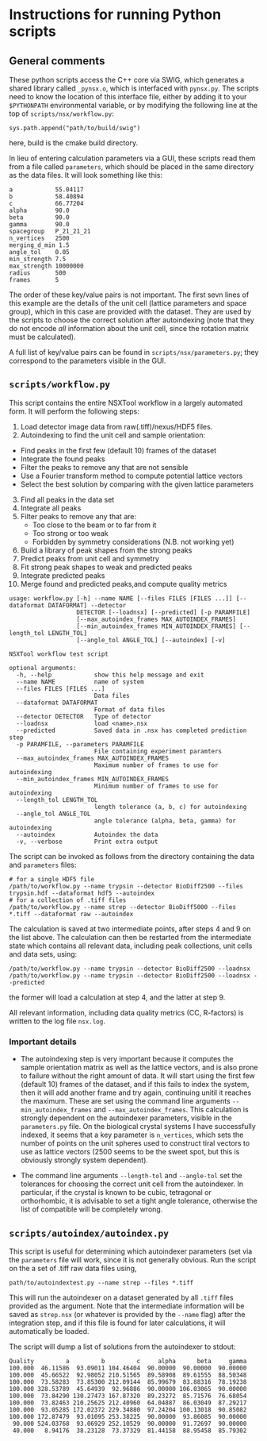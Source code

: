 # Instructions for running Python scripts

## General comments

These python scripts access the C++ core via SWIG, which generates a shared
library called `_pynsx.o`, which is interfaced with `pynsx.py`. The scripts need
to know the location of this interface file, either by adding it to your
`$PYTHONPATH` environmental variable, or by modifying the following line at the
top of `scripts/nsx/workflow.py`:

```
sys.path.append("path/to/build/swig")
```

here, build is the cmake build directory.


In lieu of entering calculation parameters via a GUI, these scripts read them
from a file called `parameters`, which should be placed in the same directory as
the data files. It will look something like this:

```
a            55.04117
b            58.40894
c            66.77204
alpha        90.0
beta         90.0
gamma        90.0
spacegroup   P_21_21_21
n_vertices   2500
merging_d_min 1.5
angle_tol    0.05
min_strength 7.5
max_strength 10000000
radius       500
frames       5
```

The order of these key/value pairs is not important. The first sevn lines of
this example are the details of the unit cell (lattice parameters and space
group), which in this case are provided with the dataset. They are used by the
scripts to choose the correct solution after autoindexing (note that they do not
encode _all_ information about the unit cell, since the rotation matrix must be
calculated).

A full list of key/value pairs can be found in `scripts/nsx/parameters.py`; they
correspond to the parameters visible in the GUI.

## `scripts/workflow.py`

This script contains the entire NSXTool workflow in a largely automated form. It
will perform the following steps:

1. Load detector image data from raw(.tiff)/nexus/HDF5 files.
2. Autoindexing to find the unit cell and sample orientation:
  * Find peaks in the first few (default 10) frames of the dataset
  * Integrate the found peaks
  * Filter the peaks to remove any that are not sensible
  * Use a Fourier transform method to compute potential lattice vectors
  * Select the best solution by comparing with the given lattice parameters
3. Find all peaks in the data set
4. Integrate all peaks
5. Filter peaks to remove any that are:
   * Too close to the beam or to far from it
   * Too strong or too weak
   * Forbidden by symmetry considerations (N.B. not working yet)
6. Build a library of peak shapes from the strong peaks
7. Predict peaks from unit cell and symmetry
8. Fit strong peak shapes to weak and predicted peaks
9. Integrate predicted peaks
10. Merge found and predicted peaks,and compute quality metrics

```
usage: workflow.py [-h] --name NAME [--files FILES [FILES ...]] [--dataformat DATAFORMAT] --detector
                   DETECTOR [--loadnsx] [--predicted] [-p PARAMFILE]
                   [--max_autoindex_frames MAX_AUTOINDEX_FRAMES]
                   [--min_autoindex_frames MIN_AUTOINDEX_FRAMES] [--length_tol LENGTH_TOL]
                   [--angle_tol ANGLE_TOL] [--autoindex] [-v]

NSXTool workflow test script

optional arguments:
  -h, --help            show this help message and exit
  --name NAME           name of system
  --files FILES [FILES ...]
                        Data files
  --dataformat DATAFORMAT
                        Format of data files
  --detector DETECTOR   Type of detector
  --loadnsx             load <name>.nsx
  --predicted           Saved data in .nsx has completed prediction step
  -p PARAMFILE, --parameters PARAMFILE
                        File containing experiment paramters
  --max_autoindex_frames MAX_AUTOINDEX_FRAMES
                        Maximum number of frames to use for autoindexing
  --min_autoindex_frames MIN_AUTOINDEX_FRAMES
                        Minimum number of frames to use for autoindexing
  --length_tol LENGTH_TOL
                        length tolerance (a, b, c) for autoindexing
  --angle_tol ANGLE_TOL
                        angle tolerance (alpha, beta, gamma) for autoindexing
  --autoindex           Autoindex the data
  -v, --verbose         Print extra output
```

The script can be invoked as follows from the directory containing the data and
`parameters` files:
```
# for a single HDF5 file
/path/to/workflow.py --name trypsin --detector BioDiff2500 --files trypsin.hdf --dataformat hdf5 --autoindex
# for a collection of .tiff files
/path/to/workflow.py --name strep --detector BioDiff5000 --files *.tiff --dataformat raw --autoindex
```

The calculation is saved at two intermediate points, after steps 4 and 9 on the
list above. The calculation can then be restarted from the intermediate state
which contains all relevant data, including peak collections, unit cells and
data sets, using:

```
/path/to/workflow.py --name trypsin --detector BioDiff2500 --loadnsx
/path/to/workflow.py --name trypsin --detector BioDiff2500 --loadnsx --predicted
```

the former will load a calculation at step 4, and the latter at step 9.

All relevant information, including data quality metrics (CC, R-factors) is
written to the log file `nsx.log`.

### Important details

* The autoindexing step is very important because it computes the sample
  orientation matrix as well as the lattice vectors, and is also prone to
  failure without the right amount of data. It will start using the first few
  (default 10) frames of the dataset, and if this fails to index the system,
  then it will add another frame and try again, continuing unitil it reaches the
  maximum. These are set using the command line arguments
  `--min_autoindex_frames` and `--max_autoindex_frames`. This calculation is
  strongly dependent on the autoindexer parameters, visible in the
  `parameters.py` file. On the biological crystal systems I have successfully
  indexed, it seems that a key parameter is `n_vertices`, which sets the number
  of points on the unit spheres used to construct tiral vectors to use as
  lattice vectors (2500 seems to be the sweet spot, but this is obviously
  strongly system dependent).
  
* The command line arguments `--length-tol` and `--angle-tol` set the tolerances
  for choosing the correct unit cell from the autoindexer. In particular, if the
  crystal is known to be cubic, tetragonal or orthorhombic, it is advisable to
  set a tight angle tolerance, otherwise the list of compatible will be
  completely wrong.

## `scripts/autoindex/autoindex.py`

This script is useful for determining which autoindexer parameters (set via the
`parameters` file will work, since it is not generally obvious. Run the script
on the a set of .tiff raw data files using,

```
path/to/autoindextest.py --name strep --files *.tiff
```

This will run the autoindexer on a dataset generated by all `.tiff` files
provided as the argument. Note that the intermediate information will be saved
as `strep.nsx` (or whatever is provided by the `--name` flag) after the
integration step, and if this file is found for later calculations, it will
automatically be loaded.

The script will dump a list of solutions from the autoindexer to stdout:

  ```
  Quality         a         b         c     alpha      beta     gamma
  100.000  46.11586  93.09011 104.46404  90.00000  90.00000  90.00000
  100.000  45.66522  92.98052 210.51565  89.58908  89.61555  88.50348
  100.000  73.58283  73.85300 212.09144  85.99679  83.88316  78.19238
  100.000 328.53789  45.64939  92.96886  90.00000 106.03065  90.00000
  100.000  73.84290 130.27473 167.87320  89.23272  85.71576  76.68054
  100.000  73.82463 210.25625 212.40960  64.04887  86.03049  87.29217
  100.000  93.05285 172.02372 229.34880  97.24204 100.13018  90.85082
  100.000 172.87479  93.01095 253.38225  90.00000  93.86085  90.00000
   90.000 524.03768  93.06929 252.10529  90.00000  91.72697  90.00000
   40.000   8.94176  38.23128  73.37329  81.44158  88.95458  85.79302
  ```
